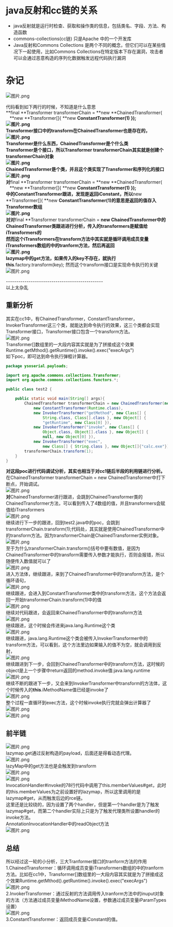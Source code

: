 <a name="qD8WU"></a>
# java反射和cc链的关系
- java反射就是运行时检查、获取和操作类的信息，包括类名、字段、方法、构造函数
- commons-collections(cc链) 只是Apache 中的一个开发库
- Java反射和Commons Collections 是两个不同的概念，但它们可以在某些情况下一起使用，比如Commons Collections在特定版本下存在漏洞，攻击者可以会通过恶意构造的序列化数据触发远程代码执行漏洞

<a name="pV1l9"></a>
# 杂记
![图片.png](https://cdn.nlark.com/yuque/0/2021/png/1345801/1613290692049-42ed3c28-bc26-48de-b9d7-05cb4cd0e8e8.png#averageHue=%23ece9e6&height=128&id=hwPRP&originHeight=128&originWidth=1320&originalType=binary&ratio=1&rotation=0&showTitle=false&size=12941&status=done&style=none&title=&width=1320)

代码看到如下两行的时候，不知道是什么意思<br />**final **Transformer transformerChain = **new **ChainedTransformer(<br />   **new **Transformer[]{ **new **ConstantTransformer(1) });<br />![图片.png](https://cdn.nlark.com/yuque/0/2021/png/1345801/1613575389214-4b5b8d3f-c0ae-4ee6-b99f-0b8b75f6c503.png#averageHue=%23faf6f4&height=214&id=AHf7P&originHeight=427&originWidth=1046&originalType=binary&ratio=1&rotation=0&showTitle=false&size=32205&status=done&style=none&title=&width=523)<br />Transformer接口中的transform在ChainedTransformer也是存在的，<br />![图片.png](https://cdn.nlark.com/yuque/0/2021/png/1345801/1613635536989-91b511fc-8f67-433e-bed7-cb56eda543f8.png#averageHue=%23fbf8f2&height=45&id=Zo7Uu&originHeight=90&originWidth=823&originalType=binary&ratio=1&rotation=0&showTitle=false&size=8613&status=done&style=none&title=&width=411.5)<br />Transformer是什么东西，ChainedTransformer是个什么类<br />Transformer是个接口，所以Transformer transformerChain其实就是创建个transformerChain对象<br />![图片.png](https://cdn.nlark.com/yuque/0/2021/png/1345801/1613574367357-1e475d4d-9f5a-4dbb-88bb-a223efe07324.png#averageHue=%23f7f4ed&height=157&id=kHQVK&originHeight=313&originWidth=482&originalType=binary&ratio=1&rotation=0&showTitle=false&size=11904&status=done&style=none&title=&width=241)<br />ChainedTransformer是个类，并且这个类实现了Transformer和序列化的接口<br />![图片.png](https://cdn.nlark.com/yuque/0/2021/png/1345801/1613574460578-c671dd01-6a95-424c-a22e-6dae7e2c123b.png#averageHue=%23f9f7f3&height=293&id=EzC6O&originHeight=585&originWidth=817&originalType=binary&ratio=1&rotation=0&showTitle=false&size=33476&status=done&style=none&title=&width=408.5)<br />对**final **Transformer transformerChain = **new **ChainedTransformer(<br />   **new **Transformer[]{ **new **ConstantTransformer(1) }); <br />中的ConstantTransformer跟进，发现是返回iConstant，所以**new **Transformer[]{ **new **ConstantTransformer(1)的意思是返回的值存入Transformer数组<br />![图片.png](https://cdn.nlark.com/yuque/0/2021/png/1345801/1613576002399-2c41d8b4-caa5-4585-87e9-b8add5a781a4.png#averageHue=%23faf9f5&height=90&id=lWAFs&originHeight=180&originWidth=667&originalType=binary&ratio=1&rotation=0&showTitle=false&size=9608&status=done&style=none&title=&width=333.5)<br />对对**final **Transformer transformerChain = **new **ChainedTransformer中的ChainedTransformer类跟进进行分析，传入的transformers是赋值给iTransformers的<br />然而这个iTransformers在transform方法中其实就是循环调用成员变量iTransformers数组的中的tranform方法，然后再返回<br />![图片.png](https://cdn.nlark.com/yuque/0/2021/png/1345801/1613578585368-1536a8f4-70cb-4396-a138-d5f9b466e703.png#averageHue=%23fbfaf8&height=313&id=WVJVP&originHeight=417&originWidth=688&originalType=binary&ratio=1&rotation=0&showTitle=false&size=18417&status=done&style=none&title=&width=516)<br />lazymap中的get方法，如果传入的key不存在，就执行**this**.factory.transform(key); 然而这个transform接口是实现命令执行的关键<br />![图片.png](https://cdn.nlark.com/yuque/0/2021/png/1345801/1614313390353-73266ff7-95b1-48f2-9728-bc4f96487f82.png#averageHue=%23f9f7f3&height=275&id=jq0bW&originHeight=549&originWidth=657&originalType=binary&ratio=1&rotation=0&showTitle=false&size=29164&status=done&style=none&title=&width=328.5)

-----------------------------------------------<br />以上太杂乱
<a name="U5onB"></a>
## 重新分析
其实在cc1中，有ChainedTransformer，ConstantTransformer，InvokerTransformer这三个类，就能达到命令执行的效果，这三个类都会实现Transformer接口，Transformer接口包含一个transform方法。<br />![图片.png](https://cdn.nlark.com/yuque/0/2021/png/1345801/1613658826200-3b6df726-d66d-40f5-b38e-90afff4e51a1.png#averageHue=%23f9f4f2&height=283&id=s9rGS&originHeight=565&originWidth=916&originalType=binary&ratio=1&rotation=0&showTitle=false&size=39879&status=done&style=none&title=&width=458)<br />Transformer[]数组里的一大段内容其实就是为了拼接成这个效果Runtime.getMthod().getRuntime().invoke().exec("execArgs")<br />如下poc，即可达到命令执行弹框计算器。
```java
package ysoserial.payloads;

import org.apache.commons.collections.Transformer;
import org.apache.commons.collections.functors.*;

public class test2 {

    public static void main(String[] args){
        ChainedTransformer transformerChain = new ChainedTransformer(new Transformer[] {
            new ConstantTransformer(Runtime.class),
            new InvokerTransformer("getMethod", new Class[] {
                String.class, Class[].class }, new Object[] {
                "getRuntime", new Class[0] }),
            new InvokerTransformer("invoke", new Class[] {
                Object.class, Object[].class }, new Object[] {
                null, new Object[0] }),
            new InvokerTransformer("exec",
                new Class[] { String.class }, new Object[]{"calc.exe"})});
        transformerChain.transform(1);
    }
}
```
**对这段poc进行代码调试分析，其实也相当于对cc1链后半段的利用链进行分析。**<br />在ChainedTransformer transformerChain = new ChainedTransformer中打下断点，开始调试。<br />![图片.png](https://cdn.nlark.com/yuque/0/2021/png/1345801/1613659105776-cfb03936-7ba8-471d-96ce-936a9b576147.png#averageHue=%23f9fbda&height=53&id=N1Qgl&originHeight=53&originWidth=985&originalType=binary&ratio=1&rotation=0&showTitle=false&size=4500&status=done&style=none&title=&width=985)<br />**对**ChainedTransformer进行跟进，会跳到ChainedTransformer类的ChainedTransformer方法，可以看到传入了4数组的值，并且transformers会赋值给iTransformers<br />![图片.png](https://cdn.nlark.com/yuque/0/2021/png/1345801/1613659306058-7ee51a83-044a-414d-94f4-5b8abce60dde.png#averageHue=%23f9f7f1&height=159&id=ayjFG&originHeight=317&originWidth=1013&originalType=binary&ratio=1&rotation=0&showTitle=false&size=18799&status=done&style=none&title=&width=506.5)<br />继续进行下一步的跟进，回到test2.java中的poc，会跳到transformerChain.transform(1);代码处，其实就是使用ChainedTransformer中的transform方法。因为transformerChain是ChainedTransformer实例对象。<br />![图片.png](https://cdn.nlark.com/yuque/0/2021/png/1345801/1613659481386-bd65363a-3333-4f79-ab88-9df3af74e8a2.png#averageHue=%23fbf9f7&height=190&id=zL81o&originHeight=380&originWidth=976&originalType=binary&ratio=1&rotation=0&showTitle=false&size=26640&status=done&style=none&title=&width=488)<br />至于为什么transformerChain.transform()括号中要有数值，是因为ChainedTransformer中的transform需要传入参数才能执行，否则会报错，所以随便传入数值就可以了<br />![图片.png](https://cdn.nlark.com/yuque/0/2021/png/1345801/1613919797917-eb88c14e-bca0-4f94-9c0a-bae656be7aad.png#averageHue=%23f9f7f5&height=370&id=uWyBB&originHeight=740&originWidth=1301&originalType=binary&ratio=1&rotation=0&showTitle=false&size=64886&status=done&style=none&title=&width=650.5)<br />进入方法体，继续跟进，来到了ChainedTransformer中的transform方法，是个循环语句，<br />![图片.png](https://cdn.nlark.com/yuque/0/2021/png/1345801/1613659622890-2f34257e-c9be-4c93-801a-ad86831177e0.png#averageHue=%23fcfbfb&height=97&id=kL5L7&originHeight=193&originWidth=974&originalType=binary&ratio=1&rotation=0&showTitle=false&size=10870&status=done&style=none&title=&width=487)<br />继续跟进，会进入到ConstantTransformer类中的transform方法，这个方法会返回一开始transformerChain.transform(1)中的值<br />![图片.png](https://cdn.nlark.com/yuque/0/2021/png/1345801/1613659834790-0234418f-fe4f-419d-b5e1-ca7c6881124e.png#height=47&id=cBSPR&originHeight=94&originWidth=707&originalType=binary&ratio=1&rotation=0&showTitle=false&size=5569&status=done&style=none&title=&width=353.5)<br />继续对代码跟进，会返回来ChainedTransformer中的transform方法<br />![图片.png](https://cdn.nlark.com/yuque/0/2021/png/1345801/1613660263434-4ca2abef-f0d7-4588-a070-abb49d9095ea.png#height=56&id=s7iqV&originHeight=111&originWidth=1127&originalType=binary&ratio=1&rotation=0&showTitle=false&size=9600&status=done&style=none&title=&width=563.5)<br />继续跟进，这个时候会传进来java.lang.Runtime这个类<br />![图片.png](https://cdn.nlark.com/yuque/0/2021/png/1345801/1613660327510-018a6f01-7298-47d3-a5ee-3a4f76577f8a.png#height=58&id=a19Wc&originHeight=116&originWidth=1047&originalType=binary&ratio=1&rotation=0&showTitle=false&size=9911&status=done&style=none&title=&width=523.5)<br />继续跟进，java.lang.Runtime这个类会被传入InvokerTransformer中的transform方法，可以看到，这个方法里边如果输入的值不为空，就会调用到反射，<br />![图片.png](https://cdn.nlark.com/yuque/0/2021/png/1345801/1613660555845-fbb61e3d-dc8a-4176-a35b-5a064f438da6.png#height=118&id=lVtWT&originHeight=236&originWidth=1530&originalType=binary&ratio=1&rotation=0&showTitle=false&size=22516&status=done&style=none&title=&width=765)<br />继续跟进到下一步，会回到ChainedTransformer中的transform方法，这时候的object是上一个步骤中return返回的method.invoke值:java.lang.runtime<br />![图片.png](https://cdn.nlark.com/yuque/0/2021/png/1345801/1613661130617-b04469a3-980a-4649-a010-e97f14c5bad4.png#height=105&id=K6X7s&originHeight=210&originWidth=1338&originalType=binary&ratio=1&rotation=0&showTitle=false&size=14624&status=done&style=none&title=&width=669)<br />继续不断的跟进下一步，又会来到InvokerTransformer中transform的方法体，这个时候传入的**this**.iMethodName值已经是invoke了<br />![图片.png](https://cdn.nlark.com/yuque/0/2021/png/1345801/1613661908370-b1856010-024a-44bc-8dcc-a1cc384105ca.png#height=354&id=hi7I9&originHeight=708&originWidth=1515&originalType=binary&ratio=1&rotation=0&showTitle=false&size=65552&status=done&style=none&title=&width=757.5)<br />整个过程一直循环到exec方法，这个时候invoke执行完就会弹出计算器了<br />![图片.png](https://cdn.nlark.com/yuque/0/2021/png/1345801/1613662034330-9666d471-ec29-4be6-b137-da5217764f4f.png#height=359&id=lQynw&originHeight=718&originWidth=1522&originalType=binary&ratio=1&rotation=0&showTitle=false&size=69013&status=done&style=none&title=&width=761)<br />![图片.png](https://cdn.nlark.com/yuque/0/2021/png/1345801/1613662095994-ba3495bb-b019-4698-9619-d546ca10858b.png#height=352&id=n2IrB&originHeight=704&originWidth=968&originalType=binary&ratio=1&rotation=0&showTitle=false&size=171401&status=done&style=none&title=&width=484)

<a name="DEc0t"></a>
## 前半链

![图片.png](https://cdn.nlark.com/yuque/0/2021/png/1345801/1613925115317-8d36aed6-40a8-448c-98fc-2bba89428be1.png#height=288&id=OXZru&originHeight=575&originWidth=873&originalType=binary&ratio=1&rotation=0&showTitle=false&size=126857&status=done&style=none&title=&width=436.5)<br />lazymap.get通过反射构造的payload，后面还是得看动态代理。<br />![图片.png](https://cdn.nlark.com/yuque/0/2021/png/1345801/1613925085128-7e414acb-ba98-4599-a282-ab9f1f799b9f.png#height=348&id=Avbcx&originHeight=695&originWidth=1178&originalType=binary&ratio=1&rotation=0&showTitle=false&size=56967&status=done&style=none&title=&width=589)<br />lazyMap中的get方法也是会触发到transform<br />![图片.png](https://cdn.nlark.com/yuque/0/2021/png/1345801/1614493394495-65effad3-2fd7-4342-a673-ac640ad48fbc.png#height=235&id=NTnbN&originHeight=470&originWidth=609&originalType=binary&ratio=1&rotation=0&showTitle=false&size=25826&status=done&style=none&title=&width=304.5)<br />![图片.png](https://cdn.nlark.com/yuque/0/2021/png/1345801/1614499339244-141ad862-d834-4947-9f50-0a0c1cf5800c.png#height=361&id=VJFeU&originHeight=722&originWidth=1632&originalType=binary&ratio=1&rotation=0&showTitle=false&size=67765&status=done&style=none&title=&width=816)<br />InvocationHandler#invoke的78行代码中调用了this.memberValues#get，此时的this.memberValues为之前设置好的lazymap，所以这里调用的是lazymap#get，从而触发后边的rce链。<br />这里还是比较绕的，因为设置了两个handler，但是第一个handler是为了触发lazymap#get，而第二个handler实际上只是为了触发代理类所设置handler的invoke方法。<br />AnnotationInvocationHandler中的readObject方法<br />![图片.png](https://cdn.nlark.com/yuque/0/2021/png/1345801/1614501180404-fa29c317-abee-4b5a-85aa-67392c42b8ab.png#height=159&id=jT0WW&originHeight=318&originWidth=905&originalType=binary&ratio=1&rotation=0&showTitle=false&size=15462&status=done&style=none&title=&width=452.5)
<a name="LqCwJ"></a>
## 总结

所以经过这一轮的小分析，三大Tranformer接口的tranform方法的作用<br />1.ChainedTransformer：循环调用成员变量iTransformers数组的中的tranform方法。比如在cc1中，Transformer[]数组里的一大段内容其实就是为了拼接成这个效果Runtime.getMthod().getRuntime().invoke().exec("execArgs")<br />![图片.png](https://cdn.nlark.com/yuque/0/2021/png/1345801/1613662262194-9a406cc2-e37c-4d94-8eed-1d1803d160d5.png#height=162&id=MwuEA&originHeight=216&originWidth=648&originalType=binary&ratio=1&rotation=0&showTitle=false&size=7729&status=done&style=none&title=&width=486)<br />2.InvokerTransformer：通过反射的方法调用传入tranform方法中的inuput对象的方法（方法通过成员变量iMethodName设置，参数通过成员变量iParamTypes设置）<br />![图片.png](https://cdn.nlark.com/yuque/0/2021/png/1345801/1613662346305-0d146ea5-5685-40a0-89be-4b0dcc95ade5.png#height=265&id=bsJeD&originHeight=529&originWidth=1526&originalType=binary&ratio=1&rotation=0&showTitle=false&size=42512&status=done&style=none&title=&width=763)<br />3.ConstantTransformer：返回成员变量iConstant的值。


